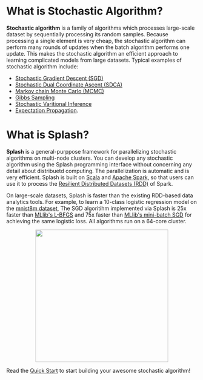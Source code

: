
# What is Stochastic Algorithm?

**Stochastic algorithm** is a family of algorithms which processes large-scale dataset by sequentially processing its random samples. Because processing a single element is very cheap, the stochastic algorithm can perform many rounds of updates when the batch algorithm performs one update. This makes the stochastic algorithm an efficient approach to learning complicated models from large datasets. Typical examples of stochastic algorithm include:

-  [Stochastic Gradient Descent (SGD)](http://en.wikipedia.org/wiki/Stochastic_gradient_descent)
-  [Stochastic Dual Coordinate Ascent (SDCA)](http://www.jmlr.org/papers/volume14/shalev-shwartz13a/shalev-shwartz13a.pdf)
-  [Markov chain Monte Carlo (MCMC)](http://en.wikipedia.org/wiki/Markov_chain_Monte_Carlo)
-  [Gibbs Sampling](http://en.wikipedia.org/wiki/Gibbs_sampling)
-  [Stochastic Varitional Inference](http://www.columbia.edu/~jwp2128/Papers/HoffmanBleiWangPaisley2013.pdf)
-  [Expectation Propagation](http://research.microsoft.com/en-us/um/people/minka/papers/ep/minka-ep-uai.pdf).

# What is Splash?

**Splash** is a general-purppose framework for parallelizing stochastic algorithms on multi-node clusters. You can develop any stochastic algorithm using the Splash programming interface without concerning any detail about distribuetd computing. The parallelization is automatic and is very efficient. Splash is built on [Scala](http://www.scala-lang.org/) and [Apache Spark](https://spark.apache.org/), so that users can use it to process the [Resilient Distributed Datasets (RDD)](https://spark.apache.org/docs/latest/quick-start.html) of Spark.

On large-scale datasets, Splash is faster than the existing RDD-based data analytics tools. For example, to learn a 10-class logistic regression model on the [mnist8m dataset](http://www.csie.ntu.edu.tw/~cjlin/libsvmtools/datasets/multiclass.html#mnist8m), The SGD algoritihm implemented via Splash is 25x faster than [MLlib's L-BFGS](https://spark.apache.org/docs/latest/mllib-optimization.html#l-bfgs) and 75x faster than [MLlib's mini-batch SGD](https://spark.apache.org/docs/latest/mllib-optimization.html#gradient-descent-and-stochastic-gradient-descent) for achieving the same logistic loss. All algorithms run on a 64-core cluster.

<p align="center">
<img src="https://raw.githubusercontent.com/zhangyuc/splash/master/images/compare-with-lbfgs.png" width="350">
</p>

Read the [Quick Start](/quickstart/) to start building your awesome stochastic algorithm!


